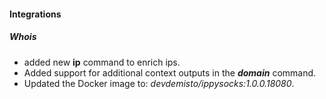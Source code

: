 
#### Integrations
##### Whois
- added new  **ip** command to enrich ips.
- Added support for additional context outputs in the ***domain*** command.
- Updated the Docker image to: *devdemisto/ippysocks:1.0.0.18080*.